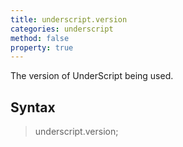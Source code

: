 ```yaml
---
title: underscript.version
categories: underscript
method: false
property: true
---
```

The version of UnderScript being used.

## Syntax
> underscript.version;
